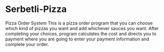 # Serbetli-Pizza
Pizza Order System
This is a pizza order program that you can choose which kind of pizzas you want and add whichever sauces you want. After completing your choices, program calculates the cost and directs you to payment where you are going to enter your payment information and complete your order.
